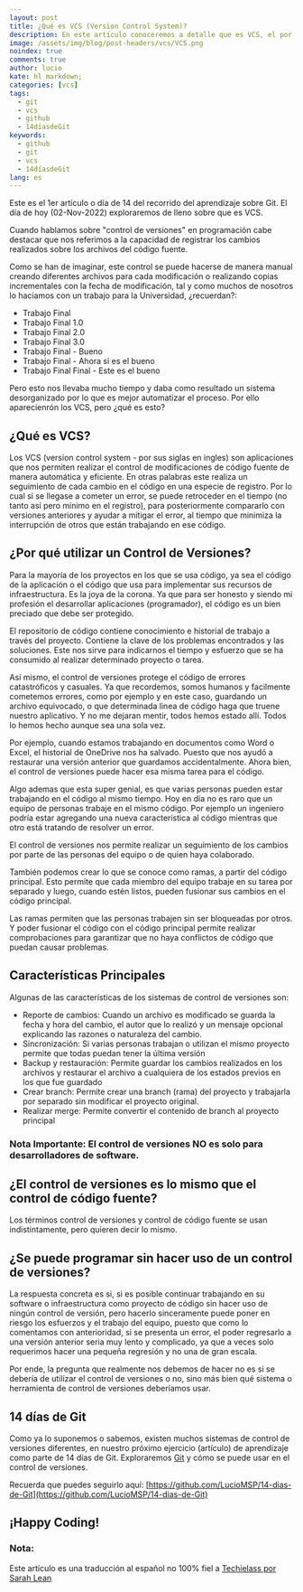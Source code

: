 ```yaml
---
layout: post
title: ¿Qué es VCS (Version Control System)?
description: En este artículo conoceremos a detalle que es VCS, el por que debemos conocerlo y por que debemos de saber utilizarlo.
image: /assets/img/blog/post-headers/vcs/VCS.png
noindex: true
comments: true
author: lucio
kate: hl markdown;
categories: [vcs]
tags:
  - git
  - vcs
  - github
  - 14díasdeGit
keywords:
  - github
  - git
  - vcs
  - 14díasdeGit
lang: es
---
```


Este es el 1er artículo o día de 14 del recorrido del aprendizaje sobre Git. El día de hoy (02-Nov-2022) exploraremos de lleno sobre que es VCS.

Cuando hablamos sobre "control de versiones" en programación cabe destacar que nos referimos a la capacidad de registrar los cambios realizados sobre los archivos del código fuente.

Como se han de imaginar, este control se puede hacerse de manera manual creando diferentes archivos para cada modificación o realizando copias incrementales con la fecha de modificación, tal y como muchos de nosotros lo haciamos con un trabajo para la Universidad, ¿recuerdan?:

- Trabajo Final
- Trabajo Final 1.0
- Trabajo Final 2.0
- Trabajo Final 3.0
- Trabajo Final - Bueno
- Trabajo Final - Ahora si es el bueno
- Trabajo Final Final - Este es el bueno

Pero esto nos llevaba mucho tiempo y daba como resultado un sistema desorganizado por lo que es mejor automatizar el proceso. Por ello aparecienrón los VCS, pero ¿qué es esto?

## ¿Qué es VCS?
Los VCS (version control system - por sus siglas en ingles) son aplicaciones que nos permiten realizar el control de modificaciones de código fuente de manera automática y eficiente. En otras palabras este realiza un seguimiento de cada cambio en el código en una especie de registro. Por lo cual si se llegase a cometer un error, se puede retroceder en el tiempo (no tanto así pero minimo en el registro), para posteriormente compararlo con versiones anteriores y ayudar a mitigar el error, al tiempo que minimiza la interrupción de otros que están trabajando en ese código.

## ¿Por qué utilizar un Control de Versiones?
Para la mayoría de los proyectos en los que se usa código, ya sea el código de la aplicación o el código que usa para implementar sus recursos de infraestructura. Es la joya de la corona. Ya que para ser honesto y siendo mi profesión el desarrollar aplicaciones (programador), el código es un bien preciado que debe ser protegido.

El repositorio de código contiene conocimiento e historial de trabajo a través del proyecto. Contiene la clave de los problemas encontrados y las soluciones. Este nos sirve para indicarnos el tiempo y esfuerzo que se ha consumido al realizar determinado proyecto o tarea.

Así mismo, el control de versiones protege el código de errores catastróficos y casuales. Ya que recordemos, somos humanos y facilmente cometemos errores, como por ejemplo y en este caso, guardando un archivo equivocado, o que determinada linea de código haga que truene nuestro aplicativo. Y no me dejaran mentir, todos hemos estado allí. Todos lo hemos hecho aunque sea una sola vez.

Por ejemplo, cuando estamos trabajando en documentos como Word o Excel, el historial de OneDrive nos ha salvado. Puesto que nos ayudó a restaurar una versión anterior que guardamos accidentalmente. Ahora bien, el control de versiones puede hacer esa misma tarea para el código.

Algo ademas que esta super genial, es que varias personas pueden estar trabajando en el código al mismo tiempo. Hoy en día no es raro que un equipo de personas trabaje en el mismo código. Por ejemplo un ingeniero podría estar agregando una nueva característica al código mientras que otro está tratando de resolver un error.

El control de versiones nos permite realizar un seguimiento de los cambios por parte de las personas del equipo o de quien haya colaborado.

También podemos crear lo que se conoce como ramas, a partir del código principal. Esto permite que cada miembro del equipo trabaje en su tarea por separado y luego, cuando estén listos, pueden fusionar sus cambios en el código principal.

Las ramas permiten que las personas trabajen sin ser bloqueadas por otros. Y poder fusionar el código con el código principal permite realizar comprobaciones para garantizar que no haya conflictos de código que puedan causar problemas.

## Características Principales
Algunas de las  características de los sistemas de control de versiones son:

- Reporte de cambios: Cuando un archivo es modificado se guarda la fecha y hora del cambio, el autor que lo realizó y un mensaje opcional explicando las razones o naturaleza del cambio.
- Sincronización: Si varias personas trabajan o utilizan el mismo proyecto permite que todas puedan tener la última versión
- Backup y restauración: Permite guardar los cambios realizados en los archivos y restaurar el archivo a cualquiera de los estados previos en los que fue guardado
- Crear branch: Permite crear una branch (rama) del proyecto y trabajarla por separado sin modificar el proyecto original.
- Realizar merge: Permite convertir el contenido de branch al proyecto principal

### Nota Importante: El control de versiones NO es solo para desarrolladores de software.

## ¿El control de versiones es lo mismo que el control de código fuente?
Los términos control de versiones y control de código fuente se usan indistintamente, pero quieren decir lo mismo.

## ¿Se puede programar sin hacer uso de un control de versiones?
La respuesta concreta es si, si es posible continuar trabajando en su software o infraestructura como proyecto de código sin hacer uso de ningún control de versión, pero hacerlo sinceramente puede poner en riesgo los esfuerzos y el trabajo del equipo, puesto que como lo comentamos con anterioridad, si se presenta un error, el poder regresarlo a una versión anterior seria muy lento y complicado, ya que a veces solo requerimos hacer una pequeña regresión y no una de gran escala.

Por ende, la pregunta que realmente nos debemos de hacer no es si se debería de utilizar el control de versiones o no, sino más bien qué sistema o herramienta de control de versiones deberíamos usar.

## 14 días de Git

Como ya lo suponemos o sabemos, existen muchos sistemas de control de versiones diferentes, en nuestro próximo ejercicio (artículo) de aprendizaje como parte de 14 días de Git. Exploraremos [Git](https://git-scm.com/) y cómo se puede usar en el control de versiones.

Recuerda que puedes seguirlo aquí: [https://github.com/LucioMSP/14-dias-de-Git](https://github.com/LucioMSP/14-dias-de-Git)

## ¡Happy Coding!

### Nota:
Este artículo es una traducción al español no 100% fiel a [Techielass por Sarah Lean](https://www.techielass.com/what-is-version-control/)